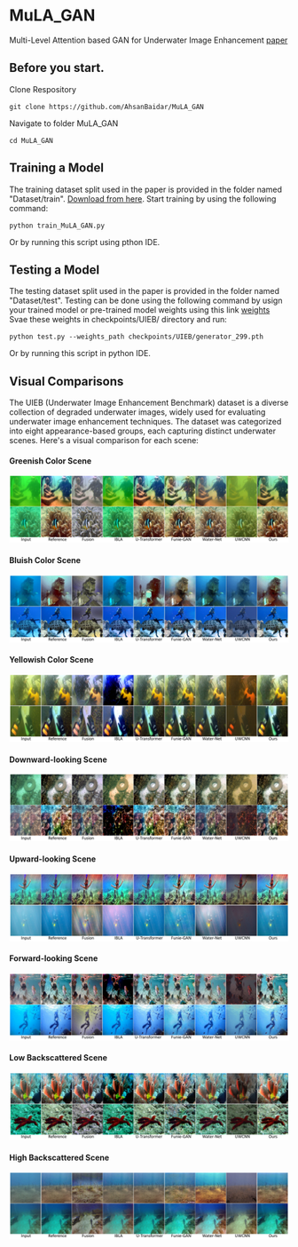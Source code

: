 # MuLA_GAN
Multi-Level Attention based GAN for Underwater Image Enhancement [paper](https://www.sciencedirect.com/science/article/pii/S1574954124001730)

## Before you start.

Clone Respository
```
git clone https://github.com/AhsanBaidar/MuLA_GAN
```
Navigate to folder MuLA_GAN
```
cd MuLA_GAN
```


## Training a Model
The training dataset split used in the paper is provided in the folder named "Dataset/train". [Download from here](https://drive.google.com/file/d/1moiW0Ptf5blF-hncV38mNtqXrg3vhSwr/view?usp=sharing).
Start training by using the following command:

```  
python train_MuLA_GAN.py
```
Or by running this script using pthon IDE.

## Testing a Model
The testing dataset split used in the paper is provided in the folder named "Dataset/test".
Testing can be done using the following command by usign your trained model or pre-trained model weights using this link [weights](https://drive.google.com/file/d/17Z-VgIKjDuzoBnq9HU3y5lzvUHUHBmQy/view?usp=sharing:) Svae these weights in checkpoints/UIEB/ directory and run:
``` 
python test.py --weights_path checkpoints/UIEB/generator_299.pth
```
Or by running this script in python IDE.
  
## Visual Comparisons
The UIEB (Underwater Image Enhancement Benchmark) dataset is a diverse collection of degraded underwater images, widely used for evaluating underwater image enhancement techniques. The dataset was categorized into eight appearance-based groups, each capturing distinct underwater scenes. Here's a visual comparison for each scene:

#### Greenish Color Scene
![Greenish Color Scene](Visual%20Comparison/Greenish.jpg)

#### Bluish Color Scene
![Bluish Color Scene](Visual%20Comparison/Blueish.jpg)

#### Yellowish Color Scene
![Yellowish Color Scene](Visual%20Comparison/Yellowish.jpg)

#### Downward-looking Scene
![Downward-looking Scene](Visual%20Comparison/Downward_Looking.jpg)

#### Upward-looking Scene
![Upward-looking Scene](Visual%20Comparison/Upward_Looking.jpg)

#### Forward-looking Scene
![Forward-looking Scene](Visual%20Comparison/Forward_Looking.jpg)

#### Low Backscattered Scene
![Low Backscattered Scene](Visual%20Comparison/Low%20Back_Scattered.jpg)

#### High Backscattered Scene
![High Backscattered Scene](Visual%20Comparison/High%20Back_Scattered.jpg)

